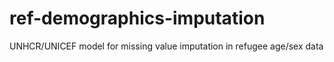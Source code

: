 # ref-demographics-imputation
UNHCR/UNICEF model for missing value imputation in refugee age/sex data
